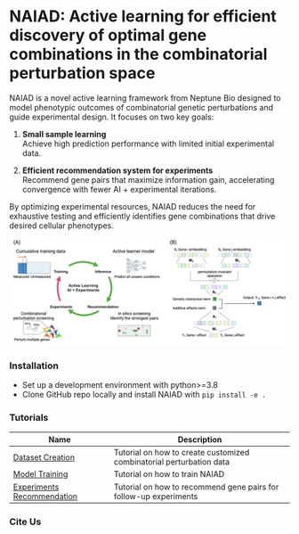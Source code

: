 # NAIAD: Active learning for efficient discovery of optimal gene combinations in the combinatorial perturbation space

 NAIAD is a novel active learning framework from Neptune Bio designed to model phenotypic outcomes of combinatorial genetic perturbations and guide experimental design. It focuses on two key goals:
 1. **Small sample learning**  
   Achieve high prediction performance with limited initial experimental data.

 2. **Efficient recommendation system for experiments**  
   Recommend gene pairs that maximize information gain, accelerating convergence with fewer AI + experimental iterations.

By optimizing experimental resources, NAIAD reduces the need for exhaustive testing and efficiently identifies gene combinations that drive desired cellular phenotypes.
<p align="center"><img src="https://github.com/NeptuneBio/NAIAD/blob/main/img/naiad_framework.png" alt="naiad" width="900px" /></p>

### Installation 
- Set up a development environment with python>=3.8
- Clone GitHub repo locally and install NAIAD with `pip install -e .`


### Tutorials

| Name | Description |
|-----------------|-------------|
| [Dataset Creation](tutorials/data_preparation_tutorial.ipynb) | Tutorial on how to create customized combinatorial perturbation data|
| [Model Training](tutorials/naiad_tutorial.ipynb) | Tutorial on how to train NAIAD |
| [Experiments Recommendation](tutorials/naiad_tutorial.ipynb) | Tutorial on how to recommend gene pairs for follow-up experiments |


### Cite Us

